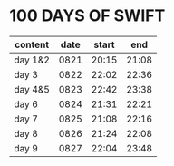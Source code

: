 # 100 DAYS OF SWIFT

| content | date | start | end   |
|---------|------|-------|-------|
| day 1&2 | 0821 | 20:15 | 21:08 |
| day 3   | 0822 | 22:02 | 22:36 |
| day 4&5 | 0823 | 22:42 | 23:38 |
| day 6   | 0824 | 21:31 | 22:21 |
| day 7   | 0825 | 21:08 | 22:16 |
| day 8   | 0826 | 21:24 | 22:08 |
| day 9   | 0827 | 22:04 | 23:48 |
